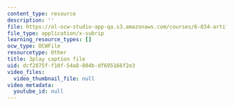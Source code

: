 ```yaml
---
content_type: resource
description: ''
file: https://ol-ocw-studio-app-qa.s3.amazonaws.com/courses/6-034-artificial-intelligence-fall-2010/dcf2875ff10f54a8804bdf695166f2e3_PwhiWxHK8o.vtt
file_type: application/x-subrip
learning_resource_types: []
ocw_type: OCWFile
resourcetype: Other
title: 3play caption file
uid: dcf2875f-f10f-54a8-804b-df695166f2e3
video_files:
  video_thumbnail_file: null
video_metadata:
  youtube_id: null
---
```

